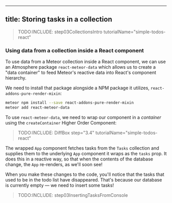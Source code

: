 
---
title: Storing tasks in a collection
---

> TODO:INCLUDE: step03CollectionsIntro tutorialName="simple-todos-react"

### Using data from a collection inside a React component

To use data from a Meteor collection inside a React component, we can use an Atmosphere package `react-meteor-data` which allows us to create a "data container" to feed Meteor's reactive data into React's component hierarchy.

We need to install that package alongside a NPM package it utilizes, `react-addons-pure-render-mixin`:

```bash
meteor npm install --save react-addons-pure-render-mixin
meteor add react-meteor-data
```

To use `react-meteor-data`, we need to wrap our component in a *container* using the `createContainer` Higher Order Component:

> TODO:INCLUDE: DiffBox step="3.4" tutorialName="simple-todos-react"

The wrapped `App` component fetches tasks from the `Tasks` collection and supplies them to the underlying `App` component it wraps as the `tasks` prop. It does this in a reactive way, so that when the contents of the database change, the `App` re-renders, as we'll soon see!

When you make these changes to the code, you'll notice that the tasks that used to be in the todo list have disappeared. That's because our database is currently empty &mdash; we need to insert some tasks!

> TODO:INCLUDE: step03InsertingTasksFromConsole

